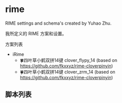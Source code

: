# rime
RIME settings and schema's created by Yuhao Zhu.

我所定义的 RIME 方案和设置。

方案列表
- iRime
  - 🍀️四叶草小鹤双拼14键 clover_flypy_14 (based on https://github.com/fkxxyz/rime-cloverpinyin)
  - 🍀️四叶草小鹤双拼14键 clover_zrm_14 (based on https://github.com/fkxxyz/rime-cloverpinyin)

脚本列表
- 